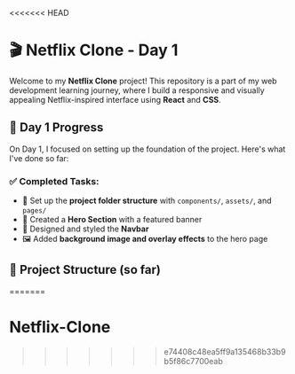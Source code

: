 <<<<<<< HEAD
# 🎬 Netflix Clone - Day 1

Welcome to my **Netflix Clone** project! This repository is a part of my web development learning journey, where I build a responsive and visually appealing Netflix-inspired interface using **React** and **CSS**.

## 📅 Day 1 Progress

On Day 1, I focused on setting up the foundation of the project. Here's what I've done so far:

### ✅ Completed Tasks:
- 🔧 Set up the **project folder structure** with `components/`, `assets/`, and `pages/`
- 🎨 Created a **Hero Section** with a featured banner
- 🧭 Designed and styled the **Navbar**
- 🖼️ Added **background image and overlay effects** to the hero page

## 📂 Project Structure (so far)

=======
# Netflix-Clone
>>>>>>> e74408c48ea5ff9a135468b33b9b5f86c7700eab
